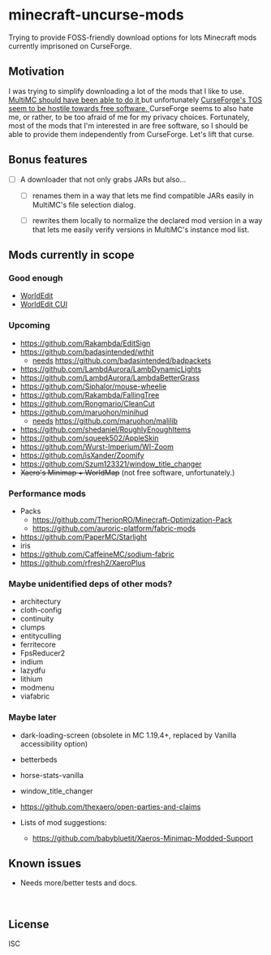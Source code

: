 ﻿
<!--#echo json="package.json" key="name" underline="=" -->
minecraft-uncurse-mods
======================
<!--/#echo -->

<!--#echo json="package.json" key="description" -->
Trying to provide FOSS-friendly download options for lots Minecraft mods
currently imprisoned on CurseForge.
<!--/#echo -->



Motivation
----------

I was trying to simplify downloading a lot of the mods that I like to use.
[MultiMC should have been able to do it
](https://github.com/MultiMC/Launcher/issues/5134)
but unfortunately
[CurseForge's TOS seem to be hostile towards free software.
](https://github.com/MultiMC/Launcher/issues/4762)
CurseForge seems to also hate me, or rather, to be too afraid of me
for my privacy choices.
Fortunately, most of the mods that I'm interested in are free software,
so I should be able to provide them independently from CurseForge.
Let's lift that curse.



Bonus features
--------------

* [ ] A downloader that not only grabs JARs but also…
  * [ ] renames them in a way that lets me find compatible JARs easily in
        MultiMC's file selection dialog.
  * [ ] rewrites them locally to normalize the declared mod version in a way
        that lets me easily verify versions in MultiMC's instance mod list.



Mods currently in scope
-----------------------

### Good enough

* [WorldEdit](known_mods/worldedit/)
* [WorldEdit CUI](known_mods/worldeditcui/)

### Upcoming

* https://github.com/Rakambda/EditSign
* https://github.com/badasintended/wthit
  * [needs](https://github.com/badasintended/wthit/blob/4cafc52a34d1726ec324ff393c9b6f197c7a96d0/docs/plugin/getting_started.md?plain=1#L22)
    https://github.com/badasintended/badpackets
* https://github.com/LambdAurora/LambDynamicLights
* https://github.com/LambdAurora/LambdaBetterGrass
* https://github.com/Siphalor/mouse-wheelie
* https://github.com/Rakambda/FallingTree
* https://github.com/Rongmario/CleanCut
* https://github.com/maruohon/minihud
  * [needs](https://github.com/maruohon/minihud/blob/b6e5d670fe6a2dd5ef86d964830b12beed5686ae/README.md?plain=1#L18)
    https://github.com/maruohon/malilib
* https://github.com/shedaniel/RoughlyEnoughItems
* https://github.com/squeek502/AppleSkin
* https://github.com/Wurst-Imperium/WI-Zoom
* https://github.com/isXander/Zoomify
* https://github.com/Szum123321/window_title_changer
* <del>Xaero's Minimap + WorldMap</del> (not free software, unfortunately.)


### Performance mods

* Packs
  * https://github.com/TherionRO/Minecraft-Optimization-Pack
  * https://github.com/auroric-platform/fabric-mods
* https://github.com/PaperMC/Starlight
* iris
* https://github.com/CaffeineMC/sodium-fabric
* https://github.com/rfresh2/XaeroPlus


### Maybe unidentified deps of other mods?
* architectury
* cloth-config
* continuity
* clumps
* entityculling
* ferritecore
* FpsReducer2
* indium
* lazydfu
* lithium
* modmenu
* viafabric


### Maybe later
* dark-loading-screen (obsolete in MC 1.19.4+, replaced by Vanilla accessibility option)
* betterbeds
* horse-stats-vanilla
* window_title_changer
* https://github.com/thexaero/open-parties-and-claims

* Lists of mod suggestions:
  * https://github.com/babybluetit/Xaeros-Minimap-Modded-Support






<!--#toc stop="scan" -->



Known issues
------------

* Needs more/better tests and docs.




&nbsp;


License
-------
<!--#echo json="package.json" key=".license" -->
ISC
<!--/#echo -->
